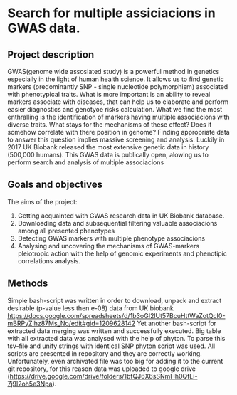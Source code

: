 
# Search for multiple assiciacions in GWAS data.

## Project description
GWAS(genome wide assosiated study) is a powerful method in genetics especially in the light of human health science. It allows us to find genetic markers (predominantly SNP - single nucleotide polymorphism) associated with phenotypical traits. What is more important is an ability to reveal markers associate with diseases, that can help us to elaborate and perform easier diagnostics and genotyoe risks calculation.
What we find the most enthralling is the identification of markers having multiple associacions with diverse traits. What stays for the mechanisms of these effect? Does it somehow correlate with there position in genome?
Finding appropriate data to answer this question implies massive screening and analysis. Luckily in 2017 UK Biobank released the most extensive genetic data in history (500,000 humans). This GWAS data is publically open, alowing us to perform search and analysis of multiple associacions


## Goals and objectives
The aims of the project:
1) Getting acquainted with GWAS  research data in UK Biobank database.
2) Downloading data and subsequential filtering valuable associacions among all presented phenotypes
3) Detecting GWAS markers with multiple phenotype associacions
4) Analysing and uncovering the mechanisms of GWAS-markers pleiotropic action with the help of genomic experiments and phenotipic correlations analysis.

## Methods
Simple bash-script was written in order to download, unpack and extract desirable (p-value less then e-08) data from UK biobank 
https://docs.google.com/spreadsheets/d/1b3oGI2lUt57BcuHttWaZotQcI0-mBRPyZihz87Ms_No/edit#gid=1209628142
Yet another bash-script for extracted data merging was written and successfully executed. 
Big table with all extracted data was analysed with the help of phyton. To parse this tsv-file and unify strings with identical SNP phyton script was used.
All scripts are presented in repository and they are correctly working. 
Unfortunately, even archivated file was too big for adding it to the current git repository, for this reason data was uploaded to google drive
(https://drive.google.com/drive/folders/1bfQJ6X6sSNmHh0QfLi-7j9l2oh5e3Npa).	


